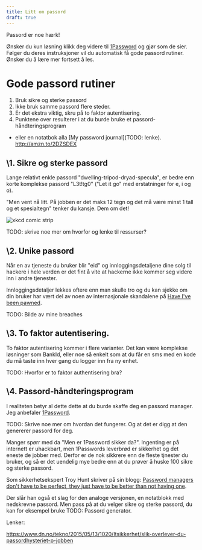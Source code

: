 ```yaml
---
title: Litt om passord
draft: true
---
```


Passord er noe hærk!

Ønsker du kun løsning klikk deg videre til [1Password](https://1password.com/) og gjør som de sier. Følger du deres instruksjoner vil du automatisk få gode passord rutiner. Ønsker du å lære mer fortsett å les.

# Gode passord rutiner

1. Bruk sikre og sterke passord
2. Ikke bruk samme passord flere steder.
3. Er det ekstra viktig, skru på to faktor autentisering.
4. Punktene over resulterer i at du burde bruke et passord-håndteringsprogram

* eller en notatbok alla [My password journal](TODO: lenke).
http://amzn.to/2DZSDEX


## \1. Sikre og sterke passord

Lange relativt enkle passord "dwelling-tripod-dryad-specula", er bedre enn korte komplekse passord "L3t!tg0" ("Let it go" med erstatninger for e, i og o).

"Men vent nå litt. På jobben er det maks 12 tegn og det må være minst 1 tall og et spesialtegn" tenker du kansje. Dem om det!

![xkcd comic strip](https://xkcd.com/936/ "Password Strength")

TODO: skrive noe mer om hvorfor og lenke til ressurser?

## \2. Unike passord

Når en av tjeneste du bruker blir "eid" og innloggingsdetaljene dine solg til hackere i hele verden er det fint å vite at hackerne ikke kommer seg videre inn i andre tjenester.

Innloggingsdetaljer lekkes oftere enn man skulle tro og du kan sjekke om din bruker har vært del av noen av internasjonale skandalene på [Have I've been pawned](https://haveibeenpwned.com/).

TODO: Bilde av mine breaches

## \3. To faktor autentisering.

To faktor autentisering kommer i flere varianter. Det kan være komplekse løsninger som BankId, eller noe så enkelt som at du får en sms med en kode du må taste inn hver gang du logger inn fra ny enhet.

TODO: Hvorfor er to faktor authentisering bra?

## \4. Passord-håndteringsprogram

I realiteten betyr al dette dette at du burde skaffe deg en passord manager. Jeg anbefaler [1Password](https://1password.com/).

TODO: Skrive noe mer om hvordan det fungerer. Og at det er digg at den genererer passord for deg.

Manger spørr med da "Men er 1Password sikker da?". Ingenting er på internett er uhackbart, men 1Passwords leverbrød er sikkerhet og det eneste de jobber med. Derfor er de nok sikkrere enn de fleste tjnester du bruker, og så er det uendelig mye bedre enn at du prøver å huske 100 sikre og sterke passord.

Som sikkerhetsekspert Troy Hunt skriver på sin blogg: [Password managers don't have to be perfect, they just have to be better than not having one](https://www.troyhunt.com/password-managers-dont-have-to-be-perfect-they-just-have-to-be-better-than-not-having-one/).

Der slår han også et slag for den analoge versjonen, en notatblokk med nedskrevne passord. Men pass på at du velger sikre og sterke passord, du kan for eksempel bruke TODO: Passord generator.

Lenker:

https://www.dn.no/tekno/2015/05/13/1020/Itsikkerhet/slik-overlever-du-passordhysteriet-p-jobben
